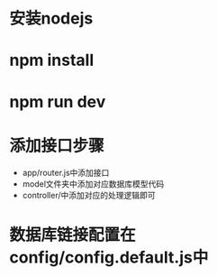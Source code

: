 # 安装nodejs
# npm install
# npm run dev
# 添加接口步骤
- app/router.js中添加接口
- model文件夹中添加对应数据库模型代码
- controller/中添加对应的处理逻辑即可

# 数据库链接配置在config/config.default.js中